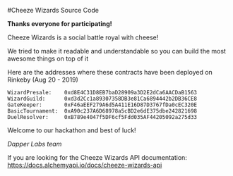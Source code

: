 
#Cheeze Wizards Source Code

**Thanks everyone for participating!**

Cheeze Wizards is a social battle royal with cheese!

We tried to make it readable and understandable so you can build the most awesome things on top of it

Here are the addresses where these contracts have been deployed on Rinkeby
(Aug 20 - 2019)

```
WizardPresale:    0xd8E4C31D8EB7baD28909a3D2E2dCa6AACDaB1563
WizardGuild:      0xd3d2Cc1a89307358DB3e81Ca6894442b2DB36CE8
GateKeeper:       0xF46aEEF279A6d5A411E16D87D3767fDa0cEC320E
BasicTournament:  0xA90c237A6D68978a5cBD2e6dE375dbe242821698
DuelResolver:     0xB789e4047f5DF6cf5Fdd035AF44205092a275d33
```

Welcome to our hackathon and best of luck!

*Dapper Labs team*

If you are looking for the Cheeze Wizards API documentation:
https://docs.alchemyapi.io/docs/cheeze-wizards-api

